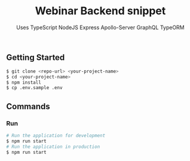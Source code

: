 <div align="center">
  <h1>Webinar Backend snippet</h1>
</div>

<p align="center">
  Uses TypeScript NodeJS Express Apollo-Server GraphQL TypeORM
</p>

<br />

## Getting Started

```zsh
$ git clone <repo-url> <your-project-name>
$ cd <your-project-name>
$ npm install
$ cp .env.sample .env
```

## Commands

### Run

```zsh
# Run the application for development
$ npm run start
# Run the application in production
$ npm run start
```
